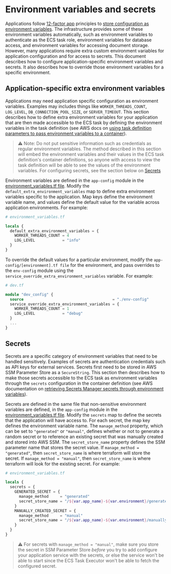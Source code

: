 # Environment variables and secrets

Applications follow [12-factor app](https://12factor.net/) principles to [store configuration as environment variables](https://12factor.net/config). The infrastructure provides some of these environment variables automatically, such as environment variables to authenticate as the ECS task role, environment variables for database access, and environment variables for accessing document storage. However, many applications require extra custom environment variables for application configuration and for access to secrets. This document describes how to configure application-specific environment variables and secrets. It also describes how to override those environment variables for a specific environment.

## Application-specific extra environment variables

Applications may need application specific configuration as environment variables. Examples may includes things like `WORKER_THREADS_COUNT`, `LOG_LEVEL`, `DB_CONNECTION_POOL_SIZE`, or `SERVER_TIMEOUT`. This section describes how to define extra environment variables for your application that are then made accessible to the ECS task by defining the environment variables in the task definition (see AWS docs on [using task definition parameters to pass environment variables to a container](https://docs.aws.amazon.com/AmazonECS/latest/developerguide/taskdef-envfiles.html)).

> ⚠️ Note: Do not put sensitive information such as credentials as regular environment variables. The method described in this section will embed the environment variables and their values in the ECS task definition's container definitions, so anyone with access to view the task definition will be able to see the values of the environment variables. For configuring secrets, see the section below on [Secrets](#secrets)

Environment variables are defined in the `app-config` module in the [environment_variables.tf file](/infra/app/app-config/env-config/environment_variables.tf). Modify the `default_extra_environment_variables` map to define extra environment variables specific to the application. Map keys define the environment variable name, and values define the default value for the variable across application environments. For example:

```terraform
# environment_variables.tf

locals {
  default_extra_environment_variables = {
    WORKER_THREADS_COUNT = 4
    LOG_LEVEL            = "info"
  }
}
```

To override the default values for a particular environment, modify the `app-config/[environment].tf file` for the environment, and pass overrides to the `env-config` module using the `service_override_extra_environment_variables` variable. For example:

```terraform
# dev.tf

module "dev_config" {
  source                                       = "./env-config"
  service_override_extra_environment_variables = {
    WORKER_THREADS_COUNT = 1
    LOG_LEVEL            = "debug"
  }
  ...
}
```

## Secrets

Secrets are a specific category of environment variables that need to be handled sensitively. Examples of secrets are authentication credentials such as API keys for external services. Secrets first need to be stored in AWS SSM Parameter Store as a `SecureString`. This section then describes how to make those secrets accessible to the ECS task as environment variables through the `secrets` configuration in the container definition (see AWS documentation on [retrieving Secrets Manager secrets through environment variables](https://docs.aws.amazon.com/AmazonECS/latest/developerguide/secrets-envvar-secrets-manager.html)).

Secrets are defined in the same file that non-sensitive environment variables are defined, in the `app-config` module in the [environment_variables.tf file](/infra/app/app-config/env-config/environment_variables.tf). Modify the `secrets` map to define the secrets that the application will have access to. For each secret, the map key defines the environment variable name. The `manage_method` property, which can be set to `"generated"` or `"manual"`, defines whether or not to generate a random secret or to reference an existing secret that was manually created and stored into AWS SSM. The `secret_store_name` property defines the SSM parameter name that stores the secret value. If `manage_method = "generated"`, then `secret_store_name` is where terraform will store the secret. If `manage_method = "manual"`, then `secret_store_name` is where terraform will look for the existing secret. For example:

```terraform
# environment_variables.tf

locals {
  secrets = {
    GENERATED_SECRET = {
      manage_method     = "generated"
      secret_store_name = "/${var.app_name}-${var.environment}/generated-secret"
    }
    MANUALLY_CREATED_SECRET = {
      manage_method     = "manual"
      secret_store_name = "/${var.app_name}-${var.environment}/manually-created-secret"
    }
  }
}
```

> ⚠️ For secrets with `manage_method = "manual"`, make sure you store the secret in SSM Parameter Store _before_ you try to add configure your application service with the secrets, or else the service won't be able to start since the ECS Task Executor won't be able to fetch the configured secret.
